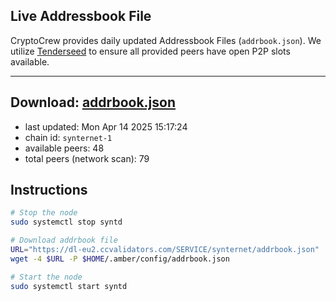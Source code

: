 ## Live Addressbook File

CryptoCrew provides daily updated Addressbook Files (`addrbook.json`). We utilize [Tenderseed](https://github.com/binaryholdings/tenderseed) to ensure all provided peers have open P2P slots available.

---
**Download: [addrbook.json](https://dl-eu2.ccvalidators.com/SERVICE/synternet/addrbook.json)**
---

- last updated: Mon Apr 14 2025 15:17:24
- chain id: `synternet-1`
- available peers: 48
- total peers (network scan): 79

## Instructions
```sh
# Stop the node
sudo systemctl stop syntd

# Download addrbook file
URL="https://dl-eu2.ccvalidators.com/SERVICE/synternet/addrbook.json"
wget -4 $URL -P $HOME/.amber/config/addrbook.json

# Start the node
sudo systemctl start syntd
```
